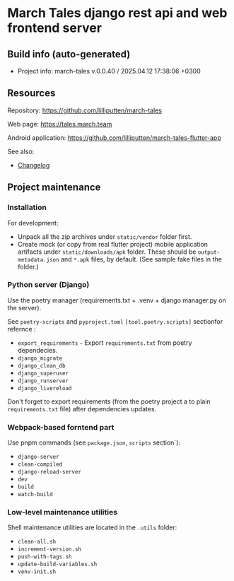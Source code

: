 <!--
 @since 2025.03.14, 22:00
 @changed 2025.03.28, 04:52
-->

# March Tales django rest api and web frontend server

## Build info (auto-generated)

- Project info: march-tales v.0.0.40 / 2025.04.12 17:38:06 +0300

## Resources

Repository: https://github.com/lilliputten/march-tales

Web page: https://tales.march.team

Android application: https://github.com/lilliputten/march-tales-flutter-app

See also:

- [Changelog](CHANGELOG.md)

## Project maintenance

### Installation

For development:

- Unpack all the zip archives under `static/vendor` folder first.
- Create mock (or copy from real flutter project) mobile application artifacts under `static/downloads/apk` folder. These should be `output-metadata.json` and `*.apk` files, by default. (See sample fake files in the folder.)

### Python server (Django)

Use the poetry manager (requirements.txt + .venv + django manager.py on the server).

See `poetry-scripts` and `pyproject.toml` `[tool.poetry.scripts]` sectionfor refernce :

- `export_requirements` - Export `requirements.txt` from poetry dependecies.
- `django_migrate`
- `django_clean_db`
- `django_superuser`
- `django_runserver`
- `django_livereload`

Don't forget to export requirements (from the poetry project a to plain `requirements.txt` file) after dependencies updates.

### Webpack-based forntend part

Use pnpm commands (see `package.json`, `scripts` section`):

- `django-server`
- `clean-compiled`
- `django-reload-server`
- `dev`
- `build`
- `watch-build`

### Low-level maintenance utilities

Shell maintenance utilities are located in the `.utils` folder:

- `clean-all.sh`
- `increment-version.sh`
- `push-with-tags.sh`
- `update-build-variables.sh`
- `venv-init.sh`

